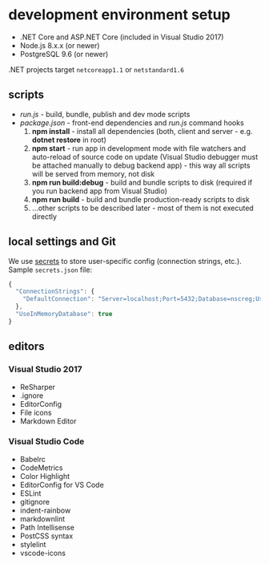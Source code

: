 ﻿# development environment setup

* .NET Core and ASP.NET Core (included in Visual Studio 2017)
* Node.js 8.x.x (or newer)
* PostgreSQL 9.6 (or newer)

.NET projects target `netcoreapp1.1` or `netstandard1.6`

## scripts

* _run.js_ - build, bundle, publish and dev mode scripts
* _package.json_ - front-end dependencies and _run.js_ command hooks
  1. **npm install** - install all dependencies (both, client and server - e.g. **dotnet restore** in root)
  1. **npm start** - run app in development mode with file watchers and auto-reload of source code on update (Visual Studio debugger must be attached manually to debug backend app) - this way all scripts will be served from memory, not disk
  1. **npm run build:debug** - build and bundle scripts to disk (required if you run backend app from Visual Studio)
  1. **npm run build** - build and bundle production-ready scripts to disk
  1. ...other scripts to be described later - most of them is not executed directly

## local settings and Git

We use [secrets](https://docs.microsoft.com/en-us/aspnet/core/security/app-secrets) to store user-specific config (connection strings, etc.).
Sample `secrets.json` file:

```javascript
{
  "ConnectionStrings": {
    "DefaultConnection": "Server=localhost;Port=5432;Database=nscreg;User Id=postgres;Password=1"
  },
  "UseInMemoryDatabase": true
}
```

## editors

### Visual Studio 2017

* ReSharper
* .ignore
* EditorConfig
* File icons
* Markdown Editor

### Visual Studio Code

* Babelrc
* CodeMetrics
* Color Highlight
* EditorConfig for VS Code
* ESLint
* gitignore
* indent-rainbow
* markdownlint
* Path Intellisense
* PostCSS syntax
* stylelint
* vscode-icons
